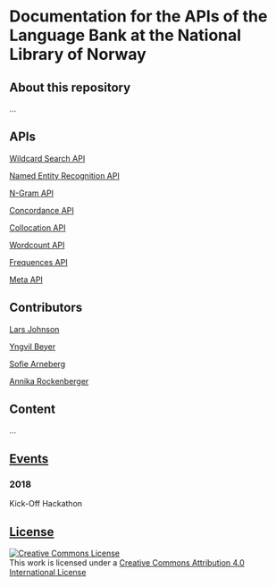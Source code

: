 # Documentation for the APIs of the Language Bank at the National Library of Norway

## About this repository

…
## APIs

[Wildcard Search API](https://github.com/Yoonsen/API-Sprakbank/blob/master/wildcard.md)

[Named Entity Recognition API](https://github.com/Yoonsen/API-Sprakbank/blob/master/ner.md)

[N-Gram API](https://github.com/Yoonsen/API-Sprakbank/blob/master/ngram.md)

[Concordance API](https://github.com/Yoonsen/API-Sprakbank/blob/master/konk.md)

[Collocation API](https://github.com/Yoonsen/API-Sprakbank/blob/master/collocation.md)

[Wordcount API](https://github.com/Yoonsen/API-Sprakbank/blob/master/count.md)

[Frequences API](https://github.com/Yoonsen/API-Sprakbank/blob/master/freq.md)

[Meta API](https://github.com/Yoonsen/API-Sprakbank/blob/master/meta.md)

## Contributors

[Lars Johnson](https://github.com/Yoonsen)

[Yngvil Beyer](https://github.com/Yngvil)

[Sofie Arneberg](https://github.com/SofArne)

[Annika Rockenberger](https://github.com/arockenberger)

## Content

…

## [Events](https://github.com/Yoonsen/API-Sprakbank/wiki/Workshops)

### 2018

Kick-Off Hackathon

## [License](https://github.com/Yoonsen/API-Sprakbank/edit/master/License.md)

<a rel="license" href="http://creativecommons.org/licenses/by/4.0/"><img alt="Creative Commons License" style="border-width:0" src="https://i.creativecommons.org/l/by/4.0/88x31.png" /></a><br />This work is licensed under a <a rel="license" href="http://creativecommons.org/licenses/by/4.0/">Creative Commons Attribution 4.0 International License</a>
